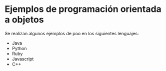 # Ejemplos de programación orientada a objetos
Se realizan algunos ejemplos de poo en los siguientes lenguajes:
- Java
- Python
- Ruby
- Javascript
- C++
